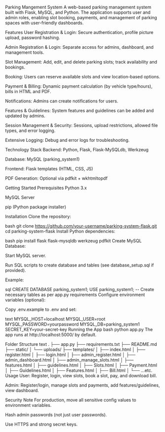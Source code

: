 Parking Mangement System 
  A web-based parking management system built with Flask, MySQL, and Python. The application supports user and admin roles, enabling slot booking, payments, and management of parking spaces with user-friendly dashboards.

Features
User Registration & Login: Secure authentication, profile picture upload, password hashing.

Admin Registration & Login: Separate access for admins, dashboard, and management tools.

Slot Management: Add, edit, and delete parking slots; track availability and bookings.

Booking: Users can reserve available slots and view location-based options.

Payment & Billing: Dynamic payment calculation (by vehicle type/hours), bills in HTML and PDF.

Notifications: Admins can create notifications for users.

Features & Guidelines: System features and guidelines can be added and updated by admins.

Session Management & Security: Sessions, upload restrictions, allowed file types, and error logging.

Extensive Logging: Debug and error logs for troubleshooting.

Technology Stack
Backend: Python, Flask, Flask-MySQLdb, Werkzeug

Database: MySQL (parking_system1)

Frontend: Flask templates (HTML, CSS, JS)

PDF Generation: Optional via pdfkit + wkhtmltopdf

Getting Started
Prerequisites
Python 3.x

MySQL Server

pip (Python package installer)

Installation
Clone the repository:

bash
git clone https://github.com/your-username/parking-system-flask.git
cd parking-system-flask
Install Python dependencies:

bash
pip install flask flask-mysqldb werkzeug pdfkit
Create MySQL Database:

Start MySQL server.

Run SQL scripts to create database and tables (see database_setup.sql if provided).

Example:

sql
CREATE DATABASE parking_system1;
USE parking_system1;
-- Create necessary tables as per app.py requirements
Configure environment variables (optional):

Copy .env.example to .env and set:

text
MYSQL_HOST=localhost
MYSQL_USER=root
MYSQL_PASSWORD=yourpassword
MYSQL_DB=parking_system1
SECRET_KEY=your-secret-key
Running the App
bash
python app.py
The app runs at http://localhost:5000/ by default.

Folder Structure
text
.
├── app.py
├── requirements.txt
├── README.md
├── static/
│   └── uploads/
├── templates/
│   ├── index.html
│   ├── register.html
│   ├── login.html
│   ├── admin_register.html
│   ├── admin_dashboard.html
│   ├── admin_manage_slots.html
│   ├── features.html
│   ├── guidelines.html
│   ├── Slots.html
│   ├── Payment.html
│   ├── Guidelines.html
│   ├── Features.html
│   ├── Bill.html
│   └── ...etc.
Usage
User: Register, login, view slots, book a slot, pay, and download bill.

Admin: Register/login, manage slots and payments, add features/guidelines, view dashboard.

Security Note
For production, move all sensitive config values to environment variables.

Hash admin passwords (not just user passwords).

Use HTTPS and strong secret keys.


